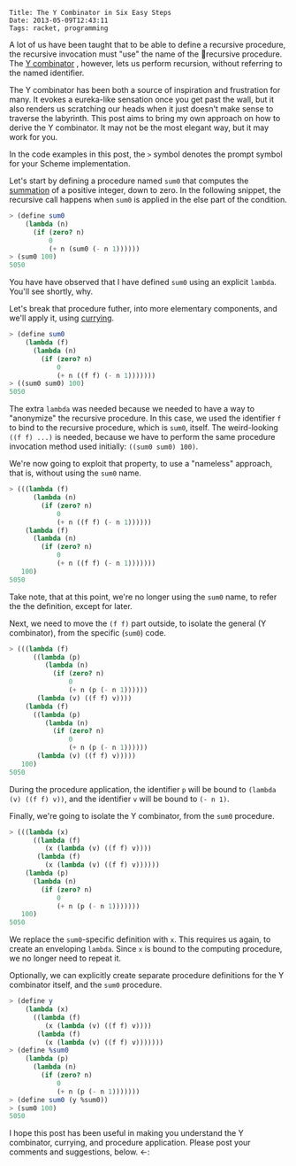     Title: The Y Combinator in Six Easy Steps
    Date: 2013-05-09T12:43:11
    Tags: racket, programming

A lot of us have been taught that to be able to define a recursive
procedure, the recursive invocation must "use" the name of the
recursive procedure. The
[Y combinator](http://en.wikipedia.org/wiki/Fixed-point_combinator#Y_combinator)
, however, lets us perform recursion, without referring to the named
identifier.

<!-- more -->

The Y combinator has been both a source of inspiration and frustration
for many. It evokes a eureka-like sensation once you get past the
wall, but it also renders us scratching our heads when it just doesn't
make sense to traverse the labyrinth. This post aims to bring my own
approach on how to derive the Y combinator. It may not be the most
elegant way, but it may work for you.

In the code examples in this post, the `>` symbol denotes the prompt
symbol for your Scheme implementation.

Let's start by defining a procedure named `sum0` that computes the
[summation](http://en.wikipedia.org/wiki/Summation) of a positive
integer, down to zero. In the following snippet, the recursive call happens
when `sum0` is applied in the else part of the condition.

```scheme
> (define sum0
    (lambda (n)
      (if (zero? n)
          0
          (+ n (sum0 (- n 1))))))
> (sum0 100)
5050
```

You have have observed that I have defined `sum0` using an explicit
`lambda`. You'll see shortly, why.

Let's break that procedure futher, into more elementary components,
and we'll apply it, using
[currying](https://en.wikipedia.org/wiki/Currying).

```scheme
> (define sum0
    (lambda (f)
      (lambda (n)
        (if (zero? n)
            0
            (+ n ((f f) (- n 1)))))))
> ((sum0 sum0) 100)
5050
```

The extra `lambda` was needed because we needed to have a way to
"anonymize" the recursive procedure. In this case, we used the
identifier `f` to bind to the recursive procedure, which is `sum0`,
itself. The weird-looking `((f f) ...)` is needed, because we have to
perform the same procedure invocation method used initially: `((sum0 sum0) 100)`.

We're now going to exploit that property, to use a "nameless"
approach, that is, without using the `sum0` name.

```scheme
> (((lambda (f)
      (lambda (n)
        (if (zero? n)
            0
            (+ n ((f f) (- n 1))))))
    (lambda (f)
      (lambda (n)
        (if (zero? n)
            0
            (+ n ((f f) (- n 1)))))))
   100)
5050
```

Take note, that at this point, we're no longer using the `sum0` name,
to refer the the definition, except for later.

Next, we need to move the `(f f)` part outside, to isolate the general
(Y combinator), from the specific (`sum0`) code.

```scheme
> (((lambda (f)
      ((lambda (p)
         (lambda (n)
           (if (zero? n)
               0
               (+ n (p (- n 1))))))
       (lambda (v) ((f f) v))))
    (lambda (f)
      ((lambda (p)
         (lambda (n)
           (if (zero? n)
               0
               (+ n (p (- n 1))))))
       (lambda (v) ((f f) v)))))
   100)
5050
```

During the procedure application, the identifier `p` will be bound to
`(lambda (v) ((f f) v))`, and the identifier `v` will be bound to `(- n 1)`.

Finally, we're going to isolate the Y combinator, from the `sum0`
procedure.

```scheme
> (((lambda (x)
      ((lambda (f)
         (x (lambda (v) ((f f) v))))
       (lambda (f)
         (x (lambda (v) ((f f) v))))))
    (lambda (p)
      (lambda (n)
        (if (zero? n)
            0
            (+ n (p (- n 1)))))))
   100)
5050
```

We replace the `sum0`-specific definition with `x`. This requires us
again, to create an enveloping `lambda`. Since `x` is bound to the
computing procedure, we no longer need to repeat it.

Optionally, we can explicitly create separate procedure definitions for
the Y combinator itself, and the `sum0` procedure.

```scheme
> (define y
    (lambda (x)
      ((lambda (f)
         (x (lambda (v) ((f f) v))))
       (lambda (f)
         (x (lambda (v) ((f f) v)))))))
> (define %sum0
    (lambda (p)
      (lambda (n)
        (if (zero? n)
            0
            (+ n (p (- n 1)))))))
> (define sum0 (y %sum0))
> (sum0 100)
5050
```

I hope this post has been useful in making you understand the
Y combinator, currying, and procedure application. Please post your
comments and suggestions, below. <-:

